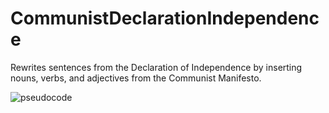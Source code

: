 # CommunistDeclarationIndependence
Rewrites sentences from the Declaration of Independence by inserting nouns, verbs, and adjectives from the Communist Manifesto.

![pseudocode](https://cloud.githubusercontent.com/assets/10643705/17151741/bb12fd48-5342-11e6-813e-17f1c31d4a48.png)
